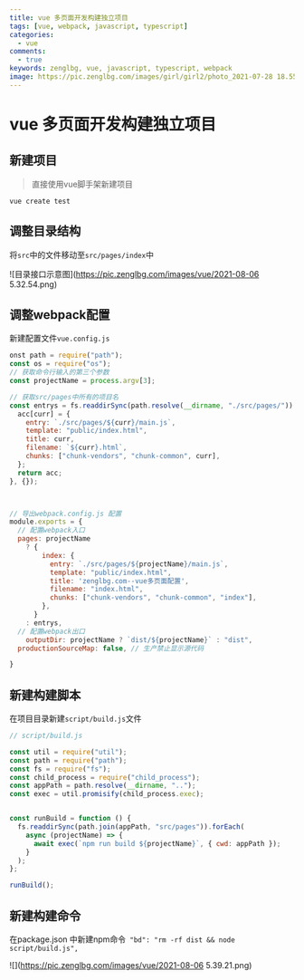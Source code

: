 ```yaml
---
title: vue 多页面开发构建独立项目
tags: [vue, webpack, javascript, typescript]
categories:
  - vue
comments:
  - true
keywords: zenglbg, vue, javascript, typescript, webpack
image: https://pic.zenglbg.com/images/girl/girl2/photo_2021-07-28 18.55.29.jpeg
---
```


# vue 多页面开发构建独立项目

## 新建项目



>  直接使用vue脚手架新建项目

```shell
vue create test
```

## 调整目录结构

将`src`中的文件移动至`src/pages/index`中

![目录接口示意图](https://pic.zenglbg.com/images/vue/2021-08-06 5.32.54.png)

## 调整webpack配置

新建配置文件`vue.config.js`

```javascript
onst path = require("path");
const os = require("os");
// 获取命令行输入的第三个参数
const projectName = process.argv[3];

// 获取src/pages中所有的项目名
const entrys = fs.readdirSync(path.resolve(__dirname, "./src/pages/")).reduce((acc, curr) => {
  acc[curr] = {
    entry: `./src/pages/${curr}/main.js`,
    template: "public/index.html",
    title: curr,
    filename: `${curr}.html`,
    chunks: ["chunk-vendors", "chunk-common", curr],
  };
  return acc;
}, {});



// 导出webpack.config.js 配置
module.exports = {
  // 配置webpack入口
  pages: projectName
    ? {
        index: {
          entry: `./src/pages/${projectName}/main.js`,
          template: "public/index.html",
          title: 'zenglbg.com--vue多页面配置',
          filename: "index.html",
          chunks: ["chunk-vendors", "chunk-common", "index"],
        },
      }
    : entrys,
  // 配置webpack出口
 	outputDir: projectName ? `dist/${projectName}` : "dist",
  productionSourceMap: false, // 生产禁止显示源代码

}
```

## 新建构建脚本

在项目目录新建`script/build.js`文件

```javascript
// script/build.js

const util = require("util");
const path = require("path");
const fs = require("fs");
const child_process = require("child_process");
const appPath = path.resolve(__dirname, "..");
const exec = util.promisify(child_process.exec);


const runBuild = function () {
  fs.readdirSync(path.join(appPath, "src/pages")).forEach(
    async (projectName) => {
      await exec(`npm run build ${projectName}`, { cwd: appPath });
    }
  );
};

runBuild();

```

## 新建构建命令

在package.json 中新建npm命令` "bd": "rm -rf dist && node script/build.js",`

![](https://pic.zenglbg.com/images/vue/2021-08-06 5.39.21.png)

